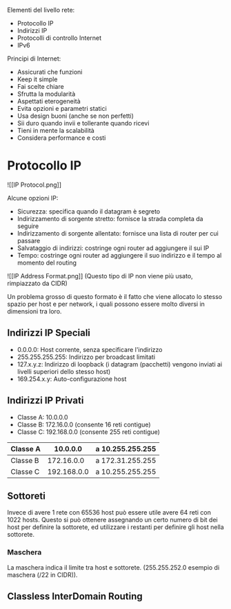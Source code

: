 Elementi del livello rete:
- Protocollo IP
- Indirizzi IP
- Protocolli di controllo Internet
- IPv6

Principi di Internet:
- Assicurati che funzioni
- Keep it simple
- Fai scelte chiare
- Sfrutta la modularità
- Aspettati eterogeneità
- Evita opzioni e parametri statici
- Usa design buoni (anche se non perfetti)
- Sii duro quando invii e tollerante quando ricevi
- Tieni in mente la scalabilità
- Considera performance e costi

# Protocollo IP
![[IP Protocol.png]]

Alcune opzioni IP:
- Sicurezza: specifica quando il datagram è segreto
- Indirizzamento di sorgente stretto: fornisce la strada completa da seguire
- Indirizzamento di sorgente allentato: fornisce una lista di router per cui passare
- Salvataggio di indirizzi: costringe ogni router ad aggiungere il sui IP
- Tempo: costringe ogni router ad aggiungere il suo indirizzo e il tempo al momento del routing

![[IP Address Format.png]]
(Questo tipo di IP non viene più usato, rimpiazzato da CIDR)

Un problema grosso di questo formato è il fatto che viene allocato lo stesso spazio per host e per network, i quali possono essere molto diversi in dimensioni tra loro.

## Indirizzi IP Speciali
- 0.0.0.0: Host corrente, senza specificare l'indirizzo
- 255.255.255.255: Indirizzo per broadcast limitati
- 127.x.y.z: Indirizzo di loopback (i datagram (pacchetti) vengono inviati ai livelli superiori dello stesso host)
- 169.254.x.y: Auto-configurazione host

## Indirizzi IP Privati
- Classe A: 10.0.0.0
- Classe B: 172.16.0.0 (consente 16 reti contigue)
- Classe C: 192.168.0.0 (consente 255 reti contigue)

| Classe A | 10.0.0.0 | a 10.255.255.255 |
| --- | --- | --- |
| Classe B | 172.16.0.0 | a 172.31.255.255 |
| Classe C | 192.168.0.0 | a 10.255.255.255 |

## Sottoreti
Invece di avere 1 rete con 65536 host può essere utile avere 64 reti con 1022 hosts.
Questo si può ottenere assegnando un certo numero di bit dei host per definire la sottorete, ed utilizzare i restanti per definire gli host nella sottorete.

### Maschera
La maschera indica il limite tra host e sottorete.
(255.255.252.0 esempio di maschera (/22 in CIDR)).

## Classless InterDomain Routing
